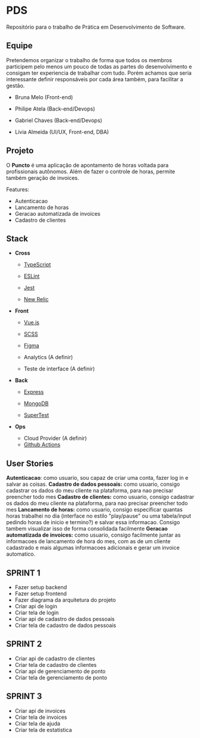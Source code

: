 # PDS
Repositório para o trabalho de Prática em Desenvolvimento de Software.

## Equipe

Pretendemos organizar o trabalho de forma que todos os membros participem pelo menos um pouco de todas as partes do desenvolvimento e consigam ter experiencia de trabalhar com tudo. Porém achamos que seria interessante definir responsáveis por cada área também, para facilitar a gestão.

- Bruna Melo (Front-end)

- Philipe Atela (Back-end/Devops)

- Gabriel Chaves (Back-end/Devops)

- Lívia Almeida (UI/UX, Front-end, DBA)

## Projeto

O **Puncto** é uma aplicação de apontamento de horas voltada para profissionais autônomos. Além de fazer o controle de horas, permite também geração de invoices.

Features:
- Autenticacao
- Lancamento de horas
- Geracao automatizada de invoices
- Cadastro de clientes

## Stack

- **Cross**

  - [TypeScript](https://www.typescriptlang.org/)

  - [ESLint](https://eslint.org/)

  - [Jest](https://jestjs.io/)

  - [New Relic](https://newrelic.com/)

- **Front**

  - [Vue.js](https://vuejs.org/)

  - [SCSS](https://sass-lang.com/)

  - [Figma](https://www.figma.com/)

  - Analytics (A definir)

  - Teste de interface (A definir)

- **Back**

  - [Express](https://expressjs.com/)

  - [MongoDB](https://www.mongodb.com/1)

  - [SuperTest](https://github.com/visionmedia/supertest)

- **Ops**

  - Cloud Provider (A definir)
  - [Github Actions](https://github.com/features/actions)

## User Stories
**Autenticacao**: como usuario, sou capaz de criar uma conta, fazer log in e salvar as coisas.
**Cadastro de dados pessoais:** como usuario, consigo cadastrar os dados do meu cliente na plataforma, para nao precisar preencher todo mes
**Cadastro de clientes:** como usuario, consigo cadastrar os dados do meu cliente na plataforma, para nao precisar preencher todo mes
**Lancamento de horas:** como usuario, consigo especificar quantas horas trabalhei no dia (interface no estilo "play/pause" ou uma tabela/input pedindo horas de inicio e termino?) e salvar essa informacao. Consigo tambem visualizar isso de forma consolidada facilmente
**Geracao automatizada de invoices:** como usuario, consigo facilmente juntar as informacoes de lancamento de hora do mes, com as de um cliente cadastrado e mais algumas informacoes adicionais e gerar um invoice automatico.

## SPRINT 1
  - Fazer setup backend
  - Fazer setup frontend
  - Fazer diagrama da arquitetura do projeto
  - Criar api de login
  - Criar tela de login
  - Criar api de cadastro de dados pessoais
  - Criar tela de cadastro de dados pessoais

## SPRINT 2
  - Criar api de cadastro de clientes
  - Criar tela de cadastro de clientes
  - Criar api de gerenciamento de ponto
  - Criar tela de gerenciamento de ponto

## SPRINT 3
  - Criar api de invoices
  - Criar tela de invoices
  - Criar tela de ajuda
  - Criar tela de estatistica


